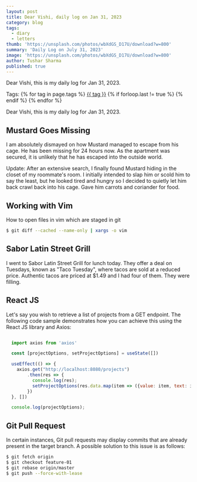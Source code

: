 ```yaml
---
layout: post
title: Dear Vishi, daily log on Jan 31, 2023
category: blog
tags:
  - diary
  - letters
thumb: 'https://unsplash.com/photos/wbXdGS_D17U/download?w=800'
summary: 'Daily Log on July 31, 2023'
image: 'https://unsplash.com/photos/wbXdGS_D17U/download?w=800'
author: Tushar Sharma
published: true
---
```


Dear Vishi, this is my daily log for Jan 31, 2023.<!-- truncate_here -->
<p>Tags: {% for tag in page.tags %} <a class="mytag" href="/tag/{{ tag }}" title="View posts tagged with &quot;{{ tag }}&quot;">{{ tag }}</a>  {% if forloop.last != true %} {% endif %} {% endfor %} </p>

Dear Vishi, this is my daily log for Jan 31, 2023.

## Mustard Goes Missing

I am absolutely dismayed on how Mustard managed to escape from his cage. He has been missing for 24 hours now. As the apartment was secured, it is unlikely that he has escaped into the outside world.

Update: After an extensive search, I finally found Mustard hiding in the closet of my roommate's room. I initially intended to slap him or scold him to say the least, but he looked tired and hungry so I decided to quietly let him back crawl back into his cage. Gave him carrots and coriander for food.

## Working with Vim

How to open files in vim which are staged in git

```bash
$ git diff --cached --name-only | xargs -o vim
```

## Sabor Latin Street Grill

I went to Sabor Latin Street Grill for lunch today. They offer a deal on Tuesdays, known as "Taco Tuesday", where tacos are sold at a reduced price. Authentic tacos are priced at $1.49 and I had four of them. They were filling.
## React JS

Let's say you wish to retrieve a list of projects from a GET endpoint. The following code sample demonstrates how you can achieve this using the React JS library and Axios:


```jsx

  import axios from 'axios'

  const [projectOptions, setProjectOptions] = useState([])

  useEffect(() => {
    axios.get("http://localhost:8080/projects")
        .then(res => {
          console.log(res);
          setProjectOptions(res.data.map(item => ({value: item, text: item})))
        })
  }, [])

  console.log(projectOptions);

```

## Git Pull Request

In certain instances, Git pull requests may display commits that are already present in the target branch. A possible solution to this issue is as follows:


```bash
$ git fetch origin
$ git checkout feature-01
$ git rebase origin/master
$ git push --force-with-lease
```
